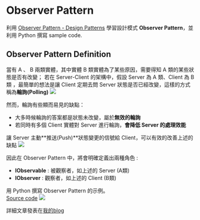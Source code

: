# Observer Pattern
利用 [Observer Pattern - Design Patterns](https://www.youtube.com/watch?v=_BpmfnqjgzQ&list=PLrhzvIcii6GNjpARdnO4ueTUAVR9eMBpc&index=2) 學習設計模式 **Observer Pattern**，並利用 Python 撰寫 sample code.

## Observer Pattern Definition
當有 A 、 B 兩類實體，其中實體 B 類實體為了某些原因，需要得知 A 類的某些狀態是否有改變；
若在 Server-Client 的架構中，假設 Server 為 A 類、Client 為 B 類 ，最簡單的想法是讓 Client 定期去問 Server 狀態是否已經改變，這樣的方式稱為**輪詢(Polling)**
![](https://blog.zhengweiliu.com/images/design-pattern/observer-pattern/01_polling.png)

然而，輪詢有些顯而易見的缺點：
- 大多時候輪詢的答案都是狀態未改變，屬於**無效的輪詢**
- 若同時有多個 Client 實體對 Server 進行輪詢，**會降低 Server 的處理效能**

讓 Server 主動**推送(Push)**狀態變更的信號給 Client，可以有效的改善上述的缺點
![](https://blog.zhengweiliu.com/images/design-pattern/observer-pattern/02_push.png)

因此在 Observer Pattern 中，將會明確定義出兩種角色 :
- **IObservable** : 被觀察者，如上述的 Server (A類)
- **IObserver** : 觀察者，如上述的 Client (B類)

用 Python 撰寫 Observer Pattern 的示例。  
[Source code](https://github.com/zhweiliu/design-pattern-study/blob/master/02_ObserverPattern/Demo.py)
![](https://blog.zhengweiliu.com/images/design-pattern/observer-pattern/04_demo_pattern.png)

詳細文章發表在[我的blog](https://blog.zhengweiliu.com/posts/design-pattern/observer-pattern/)